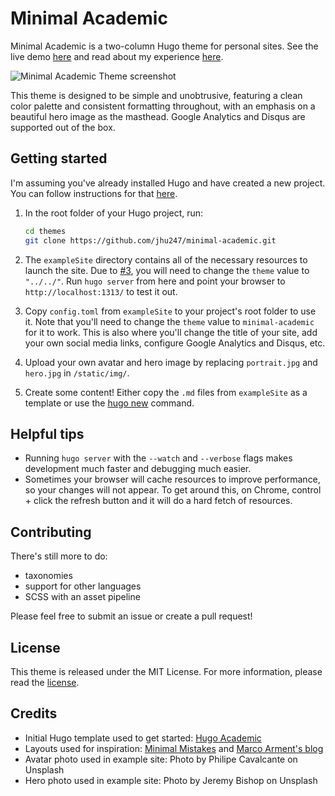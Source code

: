 # Minimal Academic

Minimal Academic is a two-column Hugo theme for personal sites. See the live demo [here](https://www.joshuahu.io) and read about my experience [here](https://www.joshuahu.io/blog/first-hugo).

![Minimal Academic Theme screenshot](https://raw.githubusercontent.com/jhu247/minimal-academic/master/images/screenshot.png)

This theme is designed to be simple and unobtrusive, featuring a clean color palette and consistent formatting throughout, with an emphasis on a beautiful hero image as the masthead. Google Analytics and Disqus are supported out of the box.

## Getting started

I'm assuming you've already installed Hugo and have created a new project. You can follow instructions for that [here](https://gohugo.io/getting-started/installing/).

1. In the root folder of your Hugo project, run:

	```bash
	cd themes
	git clone https://github.com/jhu247/minimal-academic.git
	```

2. The `exampleSite` directory contains all of the necessary resources to launch the site. Due to [#3](/../../issues/3), you will need to change the `theme` value to `"../../"`. Run `hugo server` from here and point your browser to `http://localhost:1313/` to test it out.

3. Copy `config.toml` from `exampleSite` to your project's root folder to use it. Note that you'll need to change the `theme` value to `minimal-academic` for it to work. This is also where you'll change the title of your site, add your own social media links, configure Google Analytics and Disqus, etc.

4. Upload your own avatar and hero image by replacing `portrait.jpg` and `hero.jpg` in `/static/img/`.

5. Create some content! Either copy the `.md` files from `exampleSite` as a template or use the [hugo new](https://gohugo.io/commands/hugo_new/) command.

## Helpful tips

* Running `hugo server` with the `--watch` and `--verbose` flags makes development much faster and debugging much easier.
* Sometimes your browser will cache resources to improve performance, so your changes will not appear. To get around this, on Chrome, control + click the refresh button and it will do a hard fetch of resources.

## Contributing

There's still more to do: 

* taxonomies
* support for other languages
* SCSS with an asset pipeline

Please feel free to submit an issue or create a pull request!

## License

This theme is released under the MIT License. For more information, please read the [license](https://github.com/jhu247/minimal-academic/blob/master/LICENSE).

## Credits

* Initial Hugo template used to get started: [Hugo Academic](https://sourcethemes.com/academic/)
* Layouts used for inspiration: [Minimal Mistakes](https://mmistakes.github.io/minimal-mistakes/) and [Marco Arment's blog](https://marco.org/)
* Avatar photo used in example site: Photo by Philipe Cavalcante on Unsplash
* Hero photo used in example site: Photo by Jeremy Bishop on Unsplash